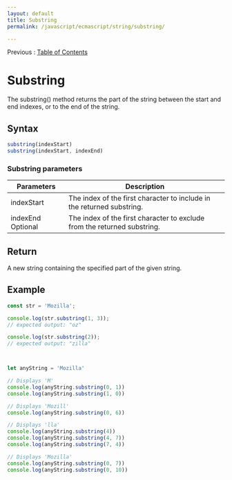```yaml
---
layout: default
title: Substring
permalink: /javascript/ecmascript/string/substring/

---
```


Previous : [Table of Contents](./index.md)


# Substring

The substring() method returns the part of the string between the start and end indexes, or to the end of the string.


## Syntax

```javascript
substring(indexStart)
substring(indexStart, indexEnd)
```

### Substring parameters
| Parameters | Description |
| ---------- | ----------- |
| indexStart | The index of the first character to include in the returned substring. |
| indexEnd Optional | The index of the first character to exclude from the returned substring. |


## Return

A new string containing the specified part of the given string.


## Example

```javascript
const str = 'Mozilla';

console.log(str.substring(1, 3));
// expected output: "oz"

console.log(str.substring(2));
// expected output: "zilla"



let anyString = 'Mozilla'

// Displays 'M'
console.log(anyString.substring(0, 1))
console.log(anyString.substring(1, 0))

// Displays 'Mozill'
console.log(anyString.substring(0, 6))

// Displays 'lla'
console.log(anyString.substring(4))
console.log(anyString.substring(4, 7))
console.log(anyString.substring(7, 4))

// Displays 'Mozilla'
console.log(anyString.substring(0, 7))
console.log(anyString.substring(0, 10))
```